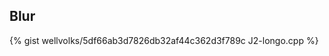 
<div id="blur"></div>

## Blur

{% gist wellvolks/5df66ab3d7826db32af44c362d3f789c J2-longo.cpp %}
